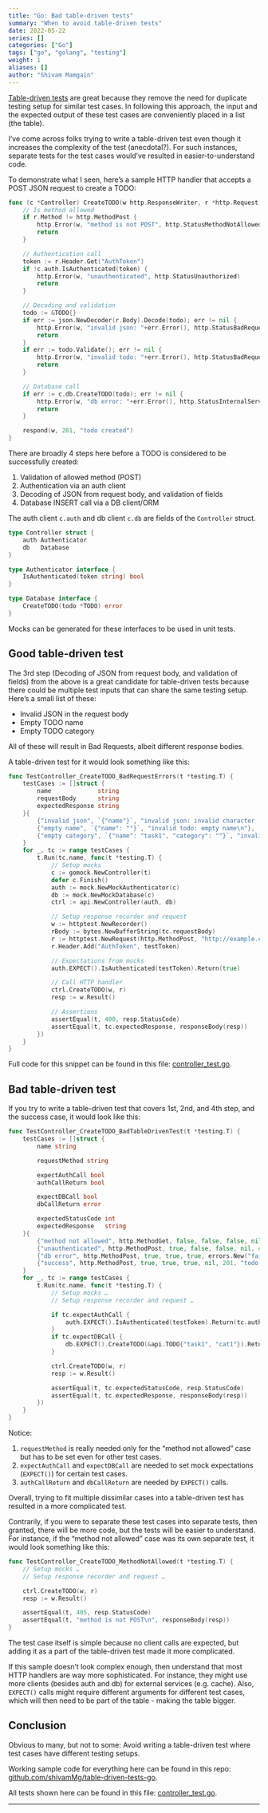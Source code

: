 ```yaml
---
title: "Go: Bad table-driven tests"
summary: "When to avoid table-driven tests"
date: 2022-05-22
series: []
categories: ["Go"]
tags: ["go", "golang", "testing"]
weight: 1
aliases: []
author: "Shivam Mamgain"
---
```


[Table-driven tests](https://dave.cheney.net/2019/05/07/prefer-table-driven-tests) are great because they remove the need for duplicate testing setup for similar test cases. In following this approach, the input and the expected output of these test cases are conveniently placed in a list (the table).

I’ve come across folks trying to write a table-driven test even though it increases the complexity of the test (anecdotal?). For such instances, separate tests for the test cases would’ve resulted in easier-to-understand code.

To demonstrate what I seen, here’s a sample HTTP handler that accepts a POST JSON request to create a TODO:

```go
func (c *Controller) CreateTODO(w http.ResponseWriter, r *http.Request) {
	// Is method allowed
	if r.Method != http.MethodPost {
		http.Error(w, "method is not POST", http.StatusMethodNotAllowed)
		return
	}

	// Authentication call
	token := r.Header.Get("AuthToken")
	if !c.auth.IsAuthenticated(token) {
		http.Error(w, "unauthenticated", http.StatusUnauthorized)
		return
	}

	// Decoding and validation
	todo := &TODO{}
	if err := json.NewDecoder(r.Body).Decode(todo); err != nil {
		http.Error(w, "invalid json: "+err.Error(), http.StatusBadRequest)
		return
	}
	if err := todo.Validate(); err != nil {
		http.Error(w, "invalid todo: "+err.Error(), http.StatusBadRequest)
		return
	}

	// Database call
	if err := c.db.CreateTODO(todo); err != nil {
		http.Error(w, "db error: "+err.Error(), http.StatusInternalServerError)
		return
	}

	respond(w, 201, "todo created")
}
```

There are broadly 4 steps here before a TODO is considered to be successfully created:

1. Validation of allowed method (POST)
2. Authentication via an auth client
3. Decoding of JSON from request body, and validation of fields
4. Database INSERT call via a DB client/ORM

The auth client `c.auth` and db client `c.db` are fields of the `Controller` struct.

```go
type Controller struct {
	auth Authenticator
	db   Database
}

type Authenticator interface {
	IsAuthenticated(token string) bool
}

type Database interface {
	CreateTODO(todo *TODO) error
}
```

Mocks can be generated for these interfaces to be used in unit tests.


## Good table-driven test

The 3rd step (Decoding of JSON from request body, and validation of fields) from the above is a great candidate for table-driven tests because there could be multiple test inputs that can share the same testing setup. Here’s a small list of these:
* Invalid JSON in the request body
* Empty TODO name
* Empty TODO category

All of these will result in Bad Requests, albeit different response bodies.

A table-driven test for it would look something like this:

```go
func TestController_CreateTODO_BadRequestErrors(t *testing.T) {
	testCases := []struct {
		name             string
		requestBody      string
		expectedResponse string
	}{
		{"invalid json", `{"name"}`, "invalid json: invalid character '}' after object key\n"},
		{"empty name", `{"name": ""}`, "invalid todo: empty name\n"},
		{"empty category", `{"name": "task1", "category": ""}`, "invalid todo: empty category\n"},
	}
	for _, tc := range testCases {
		t.Run(tc.name, func(t *testing.T) {
			// Setup mocks
			c := gomock.NewController(t)
			defer c.Finish()
			auth := mock.NewMockAuthenticator(c)
			db := mock.NewMockDatabase(c)
			ctrl := api.NewController(auth, db)

			// Setup response recorder and request
			w := httptest.NewRecorder()
			rBody := bytes.NewBufferString(tc.requestBody)
			r := httptest.NewRequest(http.MethodPost, "http://example.com/todos", rBody)
			r.Header.Add("AuthToken", testToken)

			// Expectations from mocks
			auth.EXPECT().IsAuthenticated(testToken).Return(true)

			// Call HTTP handler
			ctrl.CreateTODO(w, r)
			resp := w.Result()

			// Assertions
			assertEqual(t, 400, resp.StatusCode)
			assertEqual(t, tc.expectedResponse, responseBody(resp))
		})
	}
}
```

Full code for this snippet can be found in this file: [controller_test.go](https://github.com/shivamMg/table-driven-tests-go/blob/master/api/controller_test.go).


## Bad table-driven test

If you try to write a table-driven test that covers 1st, 2nd, and 4th step, and the success case, it would look like this:

```go
func TestController_CreateTODO_BadTableDrivenTest(t *testing.T) {
	testCases := []struct {
		name string

		requestMethod string

		expectAuthCall bool
		authCallReturn bool

		expectDBCall bool
		dbCallReturn error

		expectedStatusCode int
		expectedResponse   string
	}{
		{"method not allowed", http.MethodGet, false, false, false, nil, 405, "method is not POST\n"},
		{"unauthenticated", http.MethodPost, true, false, false, nil, 401, "unauthenticated\n"},
		{"db error", http.MethodPost, true, true, true, errors.New("failed to commit txn"), 500, "db error: failed to commit txn\n"},
		{"success", http.MethodPost, true, true, true, nil, 201, "todo created"},
	}
	for _, tc := range testCases {
		t.Run(tc.name, func(t *testing.T) {
			// Setup mocks …
			// Setup response recorder and request …

			if tc.expectAuthCall {
				auth.EXPECT().IsAuthenticated(testToken).Return(tc.authCallReturn)
			}
			if tc.expectDBCall {
				db.EXPECT().CreateTODO(&api.TODO{"task1", "cat1"}).Return(tc.dbCallReturn)
			}

			ctrl.CreateTODO(w, r)
			resp := w.Result()

			assertEqual(t, tc.expectedStatusCode, resp.StatusCode)
			assertEqual(t, tc.expectedResponse, responseBody(resp))
		})
	}
}
```

Notice:
1. `requestMethod` is really needed only for the “method not allowed” case but has to be set even for other test cases.
2. `expectAuthCall` and `expectDBCall` are needed to set mock expectations (`EXPECT()`) for certain test cases.
3. `authCallReturn` and `dbCallReturn` are needed by `EXPECT()` calls.

Overall, trying to fit multiple dissimilar cases into a table-driven test has resulted in a more complicated test.

Contrarily, if you were to separate these test cases into separate tests, then granted, there will be more code, but the tests will be easier to understand. For instance, if the “method not allowed” case was its own separate test, it would look something like this:

```go
func TestController_CreateTODO_MethodNotAllowed(t *testing.T) {
	// Setup mocks …
	// Setup response recorder and request …

	ctrl.CreateTODO(w, r)
	resp := w.Result()

	assertEqual(t, 405, resp.StatusCode)
	assertEqual(t, "method is not POST\n", responseBody(resp))
}
```

The test case itself is simple because no client calls are expected, but adding it as a part of the table-driven test made it more complicated.

If this sample doesn’t look complex enough, then understand that most HTTP handlers are way more sophisticated. For instance, they might use more clients (besides auth and db) for external services (e.g. cache). Also, `EXPECT()` calls might require different arguments for different test cases, which will then need to be part of the table - making the table bigger.


## Conclusion

Obvious to many, but not to some: Avoid writing a table-driven test where test cases have different testing setups.

Working sample code for everything here can be found in this repo: [github.com/shivamMg/table-driven-tests-go](https://github.com/shivamMg/table-driven-tests-go).

All tests shown here can be found in this file: [controller_test.go](https://github.com/shivamMg/table-driven-tests-go/blob/master/api/controller_test.go).

---
